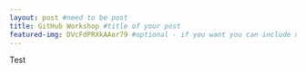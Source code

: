 ```yaml
---
layout: post #need to be post
title: GitHub Workshop #title of your post
featured-img: DVcFdPRXkAAor79 #optional - if you want you can include name of hero image
---
```


Test
